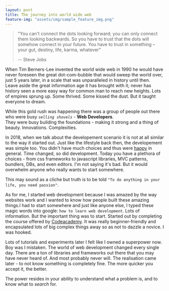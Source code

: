 ```yaml
---
layout: post
title: The journey into world wide web
feature-img: "assets/img/sample_feature_img.png"
---
```

> "You can't connect the dots looking forward; you can only connect them looking backwards. So you have to trust that the dots will somehow connect in your future. You have to trust in something – your gut, destiny, life, karma, whatever"
>
> -- Steve Jobs  
  
When Tim Berners-Lee invented the world wide web in 1990 he would have never foreseen the great dot-com-bubble that would sweep the world
over, just 5 years later, in a scale that was unparalleled in history until then.  
Leave aside the great information age it has brought with it; never has history seen a more easy way for common man to reach new heights.
Lots of empires sprung up. Some thrived. Some kissed the dust. But it taught everyone to dream.
  
While this gold rush was happening there was a group of people out there who were busy *`selling shovels`* - **Web Developers**.  
They were busy building the foundations - making it strong and a thing of beauty. Innovations. Complexities.  
  
In 2018, when we talk about the developement scenario it is not at all similar to the way it started out. Just like the lifestyle back then, the developement was simple too.
You didn't have much choices and thus were [happy](https://en.wikipedia.org/wiki/The_Paradox_of_Choice) in general. Time changed, so did development.
Today you have a plethora of choices - from css frameworks to javascript libraries, MVC patterns, bundlers, DBs, and even editors. I'm not saying it's bad. But it would overwhelm anyone who really wants to start somewhere.  
  
This may sound as a cliche but truth is to be told `"To do anything in your life, you need passion"`.  
  
As for me, I started web development because I was amazed by the way websites work and I wanted to know how people built these amazing
things.I had to start somewhere and just like anyone else, I typed these magic words into google: `how to learn web development`. Lots of information. But the important thing was to start.
Started out by completing the course offered by [Codeacademy](https://www.codecademy.com/catalog/subject/web-development).
It was really beginner-friendly and encapsulated lots of big complex things away so as not to dazzle a novice.  I was hooked.  

Lots of tutorials and experiments later I felt like I owned a superpower now. Boy was I mistaken. The world of web development changed every
single day. There are a ton of libraries and frameworks out there that you may have never heard of. And most probably never will.
The realisation came later - to not know something is completely fine. The more quicker you accept it, the better.  
  
The power resides in your ability to understand what a problem is, and to know what to *search* for.
